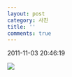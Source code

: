 ```yaml
---
layout: post
category: 사진
title: ''
comments: true
---
```

2011-11-03 20:46:19


![][link0]

  


[link0]:https://t1.daumcdn.net/cfile/tistory/13782B4B4EB27E8E14

